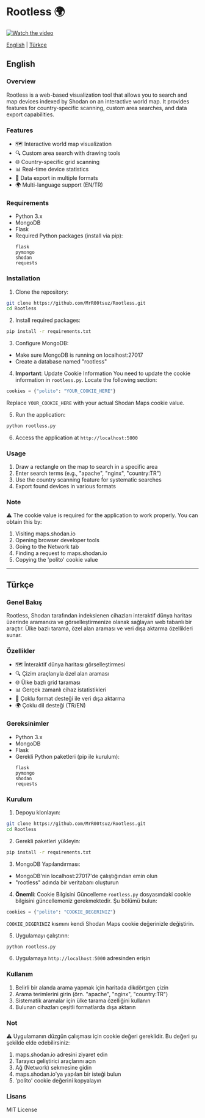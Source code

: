 # Rootless 🌍
[![Watch the video](https://img.youtube.com/vi/jKKWZm3zC90/0.jpg)](https://www.youtube.com/watch?v=jKKWZm3zC90)

[English](#english) | [Türkçe](#türkçe)

## English

### Overview
Rootless is a web-based visualization tool that allows you to search and map devices indexed by Shodan on an interactive world map. It provides features for country-specific scanning, custom area searches, and data export capabilities.

### Features
- 🗺️ Interactive world map visualization
- 🔍 Custom area search with drawing tools
- 🌐 Country-specific grid scanning
- 📊 Real-time device statistics
- 💾 Data export in multiple formats
- 🌍 Multi-language support (EN/TR)

### Requirements
- Python 3.x
- MongoDB
- Flask
- Required Python packages (install via pip):
  ```
  flask
  pymongo
  shodan
  requests
  ```

### Installation
1. Clone the repository:
```bash
git clone https://github.com/MrR00tsuz/Rootless.git
cd Rootless
```

2. Install required packages:
```bash
pip install -r requirements.txt
```

3. Configure MongoDB:
- Make sure MongoDB is running on localhost:27017
- Create a database named "rootless"

4. **Important**: Update Cookie Information
You need to update the cookie information in `rootless.py`. Locate the following section:
```python
cookies = {"polito": "YOUR_COOKIE_HERE"}
```
Replace `YOUR_COOKIE_HERE` with your actual Shodan Maps cookie value.

5. Run the application:
```bash
python rootless.py
```

6. Access the application at `http://localhost:5000`

### Usage
1. Draw a rectangle on the map to search in a specific area
2. Enter search terms (e.g., "apache", "nginx", "country:TR")
3. Use the country scanning feature for systematic searches
4. Export found devices in various formats

### Note
⚠️ The cookie value is required for the application to work properly. You can obtain this by:
1. Visiting maps.shodan.io
2. Opening browser developer tools
3. Going to the Network tab
4. Finding a request to maps.shodan.io
5. Copying the 'polito' cookie value

---

## Türkçe

### Genel Bakış
Rootless, Shodan tarafından indekslenen cihazları interaktif dünya haritası üzerinde aramanıza ve görselleştirmenize olanak sağlayan web tabanlı bir araçtır. Ülke bazlı tarama, özel alan araması ve veri dışa aktarma özellikleri sunar.

### Özellikler
- 🗺️ İnteraktif dünya haritası görselleştirmesi
- 🔍 Çizim araçlarıyla özel alan araması
- 🌐 Ülke bazlı grid taraması
- 📊 Gerçek zamanlı cihaz istatistikleri
- 💾 Çoklu format desteği ile veri dışa aktarma
- 🌍 Çoklu dil desteği (TR/EN)

### Gereksinimler
- Python 3.x
- MongoDB
- Flask
- Gerekli Python paketleri (pip ile kurulum):
  ```
  flask
  pymongo
  shodan
  requests
  ```

### Kurulum
1. Depoyu klonlayın:
```bash
git clone https://github.com/MrR00tsuz/Rootless.git
cd Rootless
```

2. Gerekli paketleri yükleyin:
```bash
pip install -r requirements.txt
```

3. MongoDB Yapılandırması:
- MongoDB'nin localhost:27017'de çalıştığından emin olun
- "rootless" adında bir veritabanı oluşturun

4. **Önemli**: Cookie Bilgisini Güncelleme
`rootless.py` dosyasındaki cookie bilgisini güncellemeniz gerekmektedir. Şu bölümü bulun:
```python
cookies = {"polito": "COOKIE_DEGERINIZ"}
```
`COOKIE_DEGERINIZ` kısmını kendi Shodan Maps cookie değerinizle değiştirin.

5. Uygulamayı çalıştırın:
```bash
python rootless.py
```

6. Uygulamaya `http://localhost:5000` adresinden erişin

### Kullanım
1. Belirli bir alanda arama yapmak için haritada dikdörtgen çizin
2. Arama terimlerini girin (örn. "apache", "nginx", "country:TR")
3. Sistematik aramalar için ülke tarama özelliğini kullanın
4. Bulunan cihazları çeşitli formatlarda dışa aktarın

### Not
⚠️ Uygulamanın düzgün çalışması için cookie değeri gereklidir. Bu değeri şu şekilde elde edebilirsiniz:
1. maps.shodan.io adresini ziyaret edin
2. Tarayıcı geliştirici araçlarını açın
3. Ağ (Network) sekmesine gidin
4. maps.shodan.io'ya yapılan bir isteği bulun
5. 'polito' cookie değerini kopyalayın

### Lisans
MIT License 
